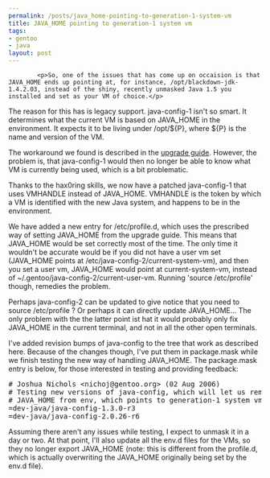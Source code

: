 ```yaml
--- 
permalink: /posts/java_home-pointing-to-generation-1-system-vm
title: JAVA_HOME pointing to generation-1 system vm
tags: 
- gentoo
- java
layout: post
---
```


			<p>So, one of the issues that has come up on occaision is that JAVA_HOME ends up pointing at, for instance, /opt/blackdown-jdk-1.4.2.03, instead of the shiny, recently unmasked Java 1.5 you installed and set as your VM of choice.</p>

<p>The reason for this has is legacy support. java-config-1 isn't so smart. It determines what the current VM is based on JAVA_HOME in the environment. It expects it to be living under /opt/${P}, where ${P} is the name and version of the VM.</p>

<p>The workaround we found is described in the <a href="http://www.gentoo.org/proj/en/java/java-upgrade.xml#doc_chap6">upgrade guide</a>. However, the problem is, that java-config-1 would then no longer be able to know what VM is currently being used, which is a bit problematic.</p>

<p>Thanks to the hax0ring skills, we now have a patched java-config-1 that uses VMHANDLE instead of JAVA_HOME. VMHANDLE is the token by which a VM is identified with the new Java system, and happens to be in the environment.</p>

<p>We have added a new entry for /etc/profile.d, which uses the prescribed way of setting JAVA_HOME from the upgrade guide. This means that JAVA_HOME would be set correctly most of the time. The only time it wouldn't be accurate would be if you did not have a user vm set (JAVA_HOME points at /etc/java-config-2/current-system-vm), and then you set a user vm, JAVA_HOME would point at current-system-vm, instead of ~/.gentoo/java-config-2/current-user-vm. Running 'source /etc/profile' though, remedies the problem.</p>

<p>Perhaps java-config-2 can be updated to give notice that you need to source /etc/profile ? Or perhaps it can directly update JAVA_HOME... The only problem with the the latter point ist hat it would probably only fix JAVA_HOME in the current terminal, and not in all the other open terminals.</p>

<p>I've added revision bumps of java-config to the tree that work as described here. Because of the changes though, I've put them in package.mask while we finish testing the new way of handling JAVA_HOME. The package.mask entry is below, for those interested in testing and providing feedback:</p>

<pre># Joshua Nichols &lt;nichoj@gentoo.org&gt; (02 Aug 2006)
# Testing new versions of java-config, which will let us remove
# JAVA_HOME from env, which points to generation-1 system vm
=dev-java/java-config-1.3.0-r3
=dev-java/java-config-2.0.26-r6
</pre>

<p>Assuming there aren't any issues while testing, I expect to unmask it in a day or two. At that point, I'll also update all the env.d files for the VMs, so they no longer export JAVA_HOME (note: this is different from the profile.d, which is actually overwriting the JAVA_HOME originally being set by the env.d file).</p>					